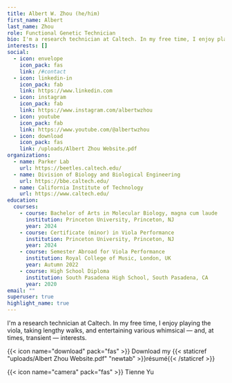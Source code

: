 ```yaml
---
title: Albert W. Zhou (he/him)
first_name: Albert
last_name: Zhou
role: Functional Genetic Technician
bio: I'm a research technician at Caltech. In my free time, I enjoy playing the viola, taking lengthy walks, and entertaining various whimsical — and, at times, transient — interests.
interests: []
social:
  - icon: envelope
    icon_pack: fas
    link: /#contact
  - icon: linkedin-in
    icon_pack: fab
    link: https://www.linkedin.com
  - icon: instagram
    icon_pack: fab
    link: https://www.instagram.com/albertwzhou
  - icon: youtube
    icon_pack: fab
    link: https://www.youtube.com/@albertwzhou
  - icon: download
    icon_pack: fas
    link: /uploads/Albert Zhou Website.pdf
organizations:
  - name: Parker Lab
    url: https://beetles.caltech.edu/
  - name: Division of Biology and Biological Engineering
    url: https://bbe.caltech.edu/
  - name: California Institute of Technology
    url: https://www.caltech.edu/
education:
  courses:
    - course: Bachelor of Arts in Molecular Biology, magna cum laude
      institution: Princeton University, Princeton, NJ
      year: 2024
    - course: Certificate (minor) in Viola Performance
      institution: Princeton University, Princeton, NJ
      year: 2024
    - course: Semester Abroad for Viola Performance
      institution: Royal College of Music, London, UK
      year: Autumn 2022
    - course: High School Diploma
      institution: South Pasadena High School, South Pasadena, CA
      year: 2020
email: ""
superuser: true
highlight_name: true
---
```

I'm a research technician at Caltech. In my free time, I enjoy playing the viola, taking lengthy walks, and entertaining various whimsical — and, at times, transient — interests.

{{< icon name="download" pack="fas" >}} Download my {{< staticref "uploads/Albert Zhou Website.pdf" "newtab" >}}résumé{{< /staticref >}}

{{< icon name="camera" pack="fas" >}} Tienne Yu
